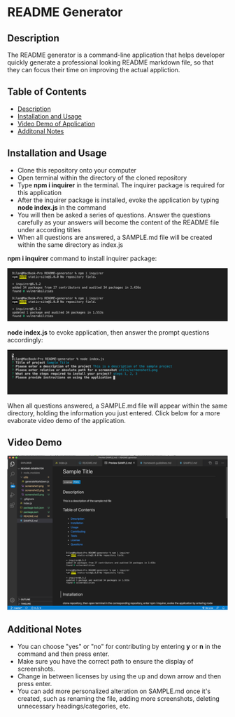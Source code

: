 # README Generator

## Description
The README generator is a command-line application that helps developer quickly generate a professional looking README markdown file, so that they can focus their time on improving the actual appliction.

## Table of Contents  
- [Description](#description)
- [Installation and Usage](#installation-and-usage)
- [Video Demo of Application](#video-demo)
- [Additonal Notes](#additional-notes)


## Installation and Usage
- Clone this repository onto your computer
- Open terminal within the directory of the cloned repository
- Type  **npm i inquirer**  in the terminal. The inquirer package is required for this application
- After the inquirer package is installed, evoke the application by typing  **node index.js**  in the command
- You will then be asked a series of questions. Answer the questions carefully as your answers will become the content of the README file under according titles
- When all questions are answered, a SAMPLE.md file will be created within the same directory as index.js  


**npm i inquirer** command to install inquirer package:  

![Screenshot](utils/screenshot1.png)  

**node index.js** to evoke application, then answer the prompt questions accordingly:  

![Screenshot](utils/screenshot2.png)  

When all questions answered, a SAMPLE.md file will appear within the same directory, holding the information you just entered. Click below for a more evaborate video demo of the application.

## Video Demo

[![Video Demo](utils/screenshot3.png)](https://drive.google.com/file/d/1NSoq9YzdbfiP5sT7lZoCH94aMguV2SMm/view "video demo")


## Additional Notes
- You can choose "yes" or "no" for contributing by entering  **y**  or  **n** in the command and then press enter.
- Make sure you have the correct path to ensure the display of screenshots.
- Change in between licenses by using the up and down arrow and then press enter.
- You can add more personalized alteration on SAMPLE.md once it's created, such as renaming the file, adding more screenshots, deleting unnecessary headings/categories, etc.




  
